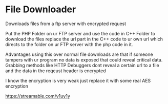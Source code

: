 # File Downloader
 Downloads files from a ftp server with encrypted request
 
 Put the PHP Folder on ur FTP server
 and use the code in C++ Folder to download the files
 replace the url part in the C++ code to ur own url which directs to the folder on ur FTP server with the php code in it.
 
 Advantages using this over normal file downloads are that if someone tampers with ur program no data is exposed that could reveal critical data.
 Grabbing methods like HTTP Debuggers dont reveal a certain url to a file and the data in the reqeust header is encrypted
 
 I know the encryption is very weak just replace it with some real AES encryption
 
https://streamable.com/v1uy1y
